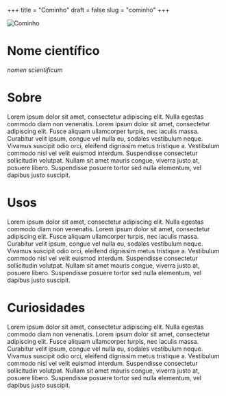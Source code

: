 +++
title = "Cominho"
draft = false
slug = "cominho"
+++

![Cominho](/images/placeholder.png)

# Nome científico
    
*nomen scientificum*

# Sobre

Lorem ipsum dolor sit amet, consectetur adipiscing elit. Nulla egestas commodo diam non venenatis. 
Lorem ipsum dolor sit amet, consectetur adipiscing elit. Fusce aliquam ullamcorper turpis, nec iaculis massa. 
Curabitur velit ipsum, congue vel nulla eu, sodales vestibulum neque. 
Vivamus suscipit odio orci, eleifend dignissim metus tristique a. 
Vestibulum commodo nisl vel velit euismod interdum. 
Suspendisse consectetur sollicitudin volutpat. Nullam sit amet mauris congue, viverra justo at, posuere libero. 
Suspendisse posuere tortor sed nulla elementum, vel dapibus justo suscipit.

# Usos

Lorem ipsum dolor sit amet, consectetur adipiscing elit. Nulla egestas commodo diam non venenatis. 
Lorem ipsum dolor sit amet, consectetur adipiscing elit. Fusce aliquam ullamcorper turpis, nec iaculis massa. 
Curabitur velit ipsum, congue vel nulla eu, sodales vestibulum neque. 
Vivamus suscipit odio orci, eleifend dignissim metus tristique a. 
Vestibulum commodo nisl vel velit euismod interdum. 
Suspendisse consectetur sollicitudin volutpat. Nullam sit amet mauris congue, viverra justo at, posuere libero. 
Suspendisse posuere tortor sed nulla elementum, vel dapibus justo suscipit.

# Curiosidades

Lorem ipsum dolor sit amet, consectetur adipiscing elit. Nulla egestas commodo diam non venenatis. 
Lorem ipsum dolor sit amet, consectetur adipiscing elit. Fusce aliquam ullamcorper turpis, nec iaculis massa. 
Curabitur velit ipsum, congue vel nulla eu, sodales vestibulum neque. 
Vivamus suscipit odio orci, eleifend dignissim metus tristique a. 
Vestibulum commodo nisl vel velit euismod interdum. 
Suspendisse consectetur sollicitudin volutpat. Nullam sit amet mauris congue, viverra justo at, posuere libero. 
Suspendisse posuere tortor sed nulla elementum, vel dapibus justo suscipit.

